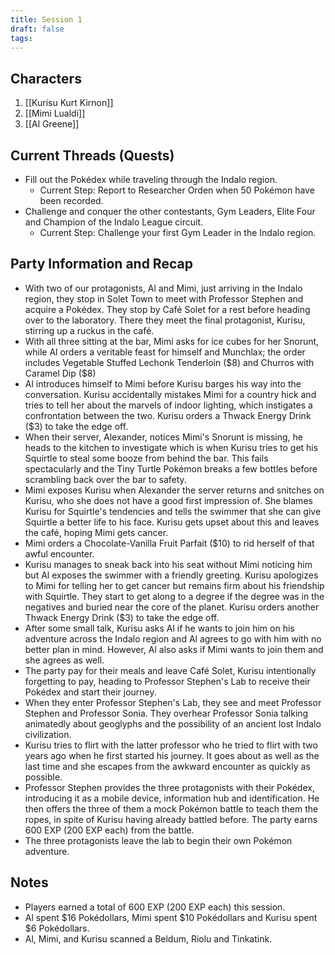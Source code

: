 ```yaml
---
title: Session 1
draft: false
tags:
---
```

## Characters
1. [[Kurisu Kurt Kirnon]]
2. [[Mimi Lualdi]]
3. [[Al Greene]]

## Current Threads (Quests)
- Fill out the Pokédex while traveling through the Indalo region.
	- Current Step: Report to Researcher Orden when 50 Pokémon have been recorded.
- Challenge and conquer the other contestants, Gym Leaders, Elite Four and Champion of the Indalo League circuit.
	- Current Step: Challenge your first Gym Leader in the Indalo region.
## Party Information and Recap
- With two of our protagonists, Al and Mimi, just arriving in the Indalo region, they stop in Solet Town to meet with Professor Stephen and acquire a Pokédex. They stop by Café Solet for a rest before heading over to the laboratory. There they meet the final protagonist, Kurisu, stirring up a ruckus in the café.
- With all three sitting at the bar, Mimi asks for ice cubes for her Snorunt, while Al orders a veritable feast for himself and Munchlax; the order includes Vegetable Stuffed Lechonk Tenderloin (\$8) and Churros with Caramel Dip (\$8)
- Al introduces himself to Mimi before Kurisu barges his way into the conversation. Kurisu accidentally mistakes Mimi for a country hick and tries to tell her about the marvels of indoor lighting, which instigates a confrontation between the two. Kurisu orders a Thwack Energy Drink ($3) to take the edge off.
- When their server, Alexander, notices Mimi's Snorunt is missing, he heads to the kitchen to investigate which is when Kurisu tries to get his Squirtle to steal some booze from behind the bar. This fails spectacularly and the Tiny Turtle Pokémon breaks a few bottles before scrambling back over the bar to safety.
- Mimi exposes Kurisu when Alexander the server returns and snitches on Kurisu, who she does not have a good first impression of. She blames Kurisu for Squirtle's tendencies and tells the swimmer that she can give Squirtle a better life to his face. Kurisu gets upset about this and leaves the café, hoping Mimi gets cancer.
- Mimi orders a Chocolate-Vanilla Fruit Parfait ($10) to rid herself of that awful encounter.
- Kurisu manages to sneak back into his seat without Mimi noticing him but Al exposes the swimmer with a friendly greeting. Kurisu apologizes to Mimi for telling her to get cancer but remains firm about his friendship with Squirtle. They start to get along to a degree if the degree was in the negatives and buried near the core of the planet. Kurisu orders another Thwack Energy Drink ($3) to take the edge off.
- After some small talk, Kurisu asks Al if he wants to join him on his adventure across the Indalo region and Al agrees to go with him with no better plan in mind. However, Al also asks if Mimi wants to join them and she agrees as well.
- The party pay for their meals and leave Café Solet, Kurisu intentionally forgetting to pay, heading to Professor Stephen's Lab to receive their Pokédex and start their journey. 
- When they enter Professor Stephen's Lab, they see and meet Professor Stephen and Professor Sonia. They overhear Professor Sonia talking animatedly about geoglyphs and the possibility of an ancient lost Indalo civilization.
- Kurisu tries to flirt with the latter professor who he tried to flirt with two years ago when he first started his journey. It goes about as well as the last time and she escapes from the awkward encounter as quickly as possible.
- Professor Stephen provides the three protagonists with their Pokédex, introducing it as a mobile device, information hub and identification. He then offers the three of them a mock Pokémon battle to teach them the ropes, in spite of Kurisu having already battled before. The party earns 600 EXP (200 EXP each) from the battle.
- The three protagonists leave the lab to begin their own Pokémon adventure.
## Notes
- Players earned a total of 600 EXP (200 EXP each) this session.
- Al spent $16 Pokédollars, Mimi spent $10 Pokédollars and Kurisu spent $6 Pokédollars.
- Al, Mimi, and Kurisu scanned a Beldum, Riolu and Tinkatink.